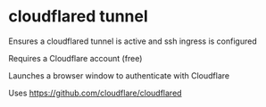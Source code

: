 # cloudflared tunnel

Ensures a cloudflared tunnel is active and ssh ingress is configured

Requires a Cloudflare account (free)

Launches a browser window to authenticate with Cloudflare

Uses https://github.com/cloudflare/cloudflared
